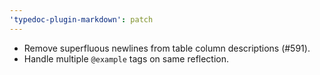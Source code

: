 ```yaml
---
'typedoc-plugin-markdown': patch
---
```


- Remove superfluous newlines from table column descriptions (#591).
- Handle multiple `@example` tags on same reflection.
